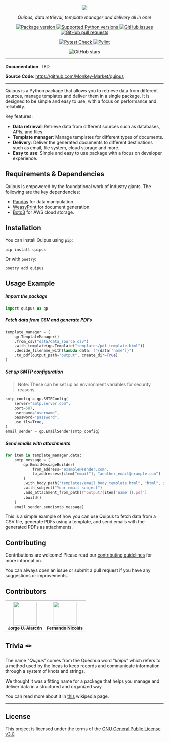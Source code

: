 <p align="center">
    <a href="https://pypi.org/project/quipus"><img src="https://i.imgur.com/uSUvgP9.png"></a>
</p>

<p align="center">
  <em>Quipus, data retrieval, template manager and delivery all in one!</em>
</p>

<p align="center">
    <a href="https://pypi.org/project/quipus" target="_blank">
        <img src="https://img.shields.io/pypi/v/quipus?color=%2334D058&label=pypi%20package" alt="Package version">
    </a>
    <a href="https://pypi.org/project/quipus" target="_blank">
        <img src="https://img.shields.io/pypi/pyversions/quipus.svg?color=%2334D058" alt="Supported Python versions">
    </a>
    <a href="https://github.com/Monkey-Market/quipus/issues" target="_blank">
      <img src="https://img.shields.io/github/issues/monkey-market/quipus" alt="GitHub issues">
    </a>
    <a href="https://github.com/Monkey-Market/quipus/pulls" target="_blank">
      <img src="https://img.shields.io/github/issues-pr/monkey-market/quipus" alt="GitHub pull requests">
    </a>
</p>

<p align="center">
    <a href="https://github.com/Monkey-Market/quipus/actions/workflows/pytest.yml">
        <img src="https://github.com/Monkey-Market/quipus/actions/workflows/pytest.yml/badge.svg" alt="Pytest Check">
    </a>
    <a href="https://github.com/Monkey-Market/quipus/actions/workflows/pylint.yml">
        <img src="https://github.com/Monkey-Market/quipus/actions/workflows/pylint.yml/badge.svg" alt="Pylint">
    </a>
</p>
<p align="center">
    <img src="https://img.shields.io/github/stars/monkey-market/quipus?style=social" alt="GitHub stars">
</p>


---

**Documentation**: TBD

**Source Code**: <a href="https://github.com/Monkey-Market/quipus" target="_blank">https://github.com/Monkey-Market/quipus</a>

---

Quipus is a Python package that allows you to retrieve data from different sources, manage templates and deliver them in a single package. It is designed to be simple and easy to use, with a focus on performance and reliability.

Key features:
- **Data retrieval**: Retrieve data from different sources such as databases, APIs, and files.
- **Template manager**: Manage templates for different types of documents.
- **Delivery**: Deliver the generated documents to different destinations such as email, file system, cloud storage and more.
- **Easy to use**: Simple and easy to use package with a focus on developer experience.

## Requirements & Dependencies

Quipus is empowered by the foundational work of industry giants. The following are the key dependencies:

- <a href="https://pandas.pydata.org/" class="external-link" target="_blank">Pandas</a> for data manipulation.
- <a href="https://weasyprint.org/" class="external-link" target="_blank">WeasyPrint</a> for document generation.
- <a href="https://boto3.amazonaws.com/v1/documentation/api/latest/index.html" class="external-link" target="_blank">Boto3</a> for AWS cloud storage.

## Installation

You can install Quipus using `pip`:

```console
pip install quipus
```

Or with `poetry`:
```console
poetry add quipus
```

## Usage Example

##### Import the package
```python
import quipus as qp
```

##### Fetch data from CSV and generate PDFs
```python
template_manager = (
    qp.TemplateManager()
    .from_csv("data/data_source.csv")
    .with_template(qp.Template("templates/pdf_template.html"))
    .decide_filename_with(lambda data: f"{data['name']}")
    .to_pdf(output_path="output", create_dir=True)
)
```

##### Set up SMTP configuration
> Note: These can be set up as environment variables for security reasons.
```python
smtp_config = qp.SMTPConfig(
    server="smtp.server.com",
    port=587,
    username="username",
    password="password",
    use_tls=True,
)
email_sender = qp.EmailSender(smtp_config)
```

##### Send emails with attachments
```python
for item in template_manager.data:
    smtp_message = (
        qp.EmailMessageBuilder(
            from_address="example@sender.com", 
            to_addresses=[item["email"], "another_email@example.com"]
        )
        .with_body_path("templates/email_body_template.html", "html", item)
        .with_subject("Your email subject")
        .add_attachment_from_path(f"output/{item['name']}.pdf")
        .build()
    )
    email_sender.send(smtp_message)
```

This is a simple example of how you can use Quipus to fetch data from a CSV file, generate PDFs using a template, and send emails with the generated PDFs as attachments.

## Contributing

Contributions are welcome! Please read our [contributing guidelines](https://github.com/Monkey-Market/quipus/blob/main/CONTRIBUTING.md) for more information.

You can always open an issue or submit a pull request if you have any suggestions or improvements.

## Contributors
<table>
  <tr>
    <td align="center" id="j1loop">
      <a href="https://github.com/j1loop/">
        <img src="https://avatars.githubusercontent.com/u/97411958?v=4" width="75px;" alt=""/>
        <br />
        <sub>
          <b>Jorge U. Alarcón</b>
        </sub>
      </a>
      <br />
    </td>
    <td align="center" id="pandasoncode">
      <a href="https://github.com/pandasoncode/">
        <img src="https://avatars.githubusercontent.com/u/110241663?v=4" width="75px;" alt=""/>
        <br />
        <sub>
          <b>Fernando Nicolás</b>
        </sub>
      </a>
      <br />
    </td>
  </tr>
</table>

## Trivia 🪢

The name "*Quipus*" comes from the Quechua word "*khipu*" which refers to a method used by the Incas to keep records and communicate information through a system of knots and strings.

We thought it was a fitting name for a package that helps you manage and deliver data in a structured and organized way.

You can read more about it in [this](https://en.wikipedia.org/wiki/Quipu) wikipedia page.

---

## License

This project is licensed under the terms of the [GNU General Public License v3.0](https://github.com/Monkey-Market/quipus/blob/main/LICENSE).
